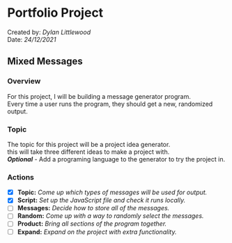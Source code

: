 # Portfolio Project

Created by: *Dylan Littlewood*  
Date: *24/12/2021*

## Mixed Messages

### Overview

For this project, I will be building a message generator program.  
Every time a user runs the program, they should get a new, randomized output.

### Topic

The topic for this project will be a project idea generator.  
this will take three different ideas to make a project with.  
 ***Optional*** - Add a programing language to the generator to try the project in.

### Actions

* [x] **Topic:** *Come up which types of messages will be used for output.*
* [x] **Script:** *Set up the JavaScript file and check it runs locally.*
* [ ] **Messages:** *Decide how to store all of the messages.*
* [ ] **Random:** *Come up with a way to randomly select the messages.*
* [ ] **Product:** *Bring all sections of the program together.*
* [ ] **Expand:** *Expand on the project with extra functionality.*
